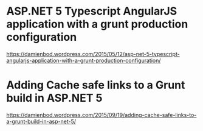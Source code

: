 
ASP.NET 5 Typescript AngularJS application with a grunt production configuration
=============

https://damienbod.wordpress.com/2015/05/12/asp-net-5-typescript-angularjs-application-with-a-grunt-production-configuration/

Adding Cache safe links to a Grunt build in ASP.NET 5
=============

https://damienbod.wordpress.com/2015/09/19/adding-cache-safe-links-to-a-grunt-build-in-asp-net-5/
